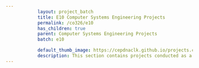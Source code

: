 ```yaml
---
            layout: project_batch
            title: E10 Computer Systems Engineering Projects
            permalink: /co326/e10
            has_children: true
            parent: Computer Systems Engineering Projects
            batch: e10

            default_thumb_image: https://cepdnaclk.github.io/projects.ce.pdn.ac.lk/data/categories/co326/thumbnail.jpg
            description: This section contains projects conducted as a partial requirement to complete the course CO326. The timeline for the project is semester 6 (second semester of the third year) of the undergraduate. The main objective of this is to give students a hand on experience of Industrial Communication Networks.
---
```

